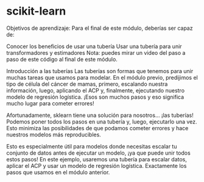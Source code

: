 # scikit-learn
Objetivos de aprendizaje:
Para el final de este módulo, deberías ser capaz de:

Conocer los beneficios de usar una tubería
Usar una tubería para unir transformadores y estimadores
Nota: puedes mirar un video del paso a paso de este código al final de este módulo.

Introducción a las tuberías
Las tuberías son formas que tenemos para unir muchas tareas que usamos para modelar. En el módulo previo, predijimos el tipo de célula del cáncer de mamas, primero, escalando nuestra información, luego, aplicando el ACP y, finalmente, ejecutando nuestro modelo de regresión logística. ¡Esos son muchos pasos y eso significa mucho lugar para cometer errores!

Afortunadamente, sklearn tiene una solución para nosotros… ¡las tuberías!  Podemos poner todos los pasos en una tubería y, luego, ejecutarlo una vez. Esto minimiza las posibilidades de que podamos cometer errores y hace nuestros modelos más reproducibles.

Esto es especialmente útil para modelos donde necesitas escalar tu conjunto de datos antes de ejecutar un modelo, ¡ya que puede unir todos estos pasos! En este ejemplo, usaremos una tubería para escalar datos, aplicar el ACP y usar un modelo de regresión logística.  Exactamente los pasos que usamos en el módulo anterior.
